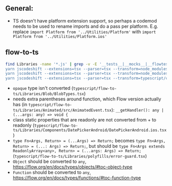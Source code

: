 ## General:

* TS doesn't have platform extension support, so perhaps a codemod needs to be used to rename imports and do a pass per platform. E.g. replace `import Platform from '../Utilities/Platform'` with `import Platform from '../Utilities/Platform.ios'`

## flow-to-ts

```bash
find Libraries -name '*.js' | grep -v -E '__tests__|__mocks__|__flowtests__' | xargs -I {} sh -c 'echo "$1:" && mkdir -p typescript/flow-to-ts/$(dirname "$1") && yarn --silent flow-to-ts "$1" > typescript/flow-to-ts/$(echo "$1" | sed \'s/\(.*\)js/\1tsx/\')' - {} 2>&1 | tee -a logs/flow-to-ts.log
yarn jscodeshift --extensions=tsx --parser=tsx --transform=node_modules/5to6-codemod/transforms/exports.js typescript/flow-to-ts/**/*.tsx
yarn jscodeshift --extensions=tsx --parser=tsx --transform=node_modules/5to6-codemod/transforms/cjs.js typescript/flow-to-ts/**/*.tsx
yarn jscodeshift --extensions=tsx --parser=tsx --transform=typescript/codemods/imports.js typescript/flow-to-ts/**/*.tsx
```

* `opaque` type isn't converted (`typescript/flow-to-ts/Libraries/Blob/BlobTypes.tsx`)
* needs extra parentheses around function, which Flow version actually has (in `typescript/flow-to-ts/Libraries/Animated/src/AnimatedEvent.tsx`): `__getHandler(): any | (...args: any) => void {`
* class static properties that are readonly are not converted from + to readonly (`typescript/flow-to-ts/Libraries/Components/DatePickerAndroid/DatePickerAndroid.ios.tsx`)
* `type Fn<Args, Return> = (...Args) => Return;` becomes `type Fn<Args, Return> = (...: Args) => Return;`, but should be `type Fn<Args extends ReadonlyArray<any>, Return> = (...args: Args) => Return;` (`typescript/flow-to-ts/Libraries/polyfills/error-guard.tsx`)
* `Object` should be converted to `any`, https://flow.org/en/docs/types/objects/#toc-object-type
* `Function` should be converted to `any`, https://flow.org/en/docs/types/functions/#toc-function-type
